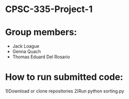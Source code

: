 # CPSC-335-Project-1
# Group members: 
* Jack Loague 
* Genna Quach
* Thomas Eduard Del Rosario

# How to run submitted code: 
  1)Download or clone repositories
  2)Run python sorting.py

